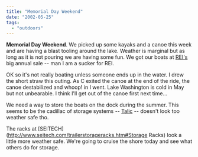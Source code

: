 ```yaml
---
title: "Memorial Day Weekend"
date: "2002-05-25"
tags: 
  - "outdoors"
---
```


**Memorial Day Weekend**. We picked up some kayaks and a canoe this week and are having a blast tooling around the lake. Weather is marginal but as long as it is not pouring we are having some fun. We got our boats at [REI's](http://www.rei.com) big annual sale -- man I am a sucker for REI.

OK so it's not really boating unless someone ends up in the water. I drew the short straw this outing. As C exited the canoe at the end of the ride, the canoe destabilized and whoop! in I went. Lake Washington is cold in May but not unbearable. I think I'll get out of the canoe first next time...

We need a way to store the boats on the dock during the summer. This seems to be the cadillac of storage systems -- [Talic](http://www.talic.com/intro.htm) -- doesn't look too weather safe tho.

The racks at [SEITECH](http://www.seitech.com/trailerstorageracks.htm#Storage Racks) look a little more weather safe. We're going to cruise the shore today and see what others do for storage.
